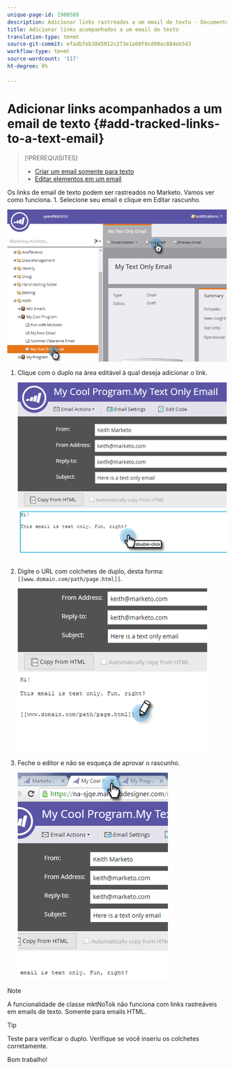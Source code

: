 ```yaml
---
unique-page-id: 1900589
description: Adicionar links rastreados a um email de texto - Documentos de marketing - Documentação do produto
title: Adicionar links acompanhados a um email de texto
translation-type: tm+mt
source-git-commit: efadb7eb3845012c273e1a60f9cd98ac884eb543
workflow-type: tm+mt
source-wordcount: '117'
ht-degree: 0%

---
```



# Adicionar links acompanhados a um email de texto {#add-tracked-links-to-a-text-email}

>[!PREREQUISITES]
>
>* [Criar um email somente para texto](/help/marketo/product-docs/email-marketing/general/creating-an-email/create-a-text-only-email.md)
>* [Editar elementos em um email](/help/marketo/product-docs/email-marketing/general/email-editor-2/edit-elements-in-an-email.md)


Os links de email de texto podem ser rastreados no Marketo. Vamos ver como funciona. 1. Selecione seu email e clique em Editar rascunho.

![](assets/one-9.png)

1. Clique com o duplo na área editável à qual deseja adicionar o link.

   ![](assets/two-8.png)

1. Digite o URL com colchetes de duplo, desta forma: `[[www.domain.com/path/page.html]]`.

   ![](assets/three-8.png)

1. Feche o editor e não se esqueça de aprovar o rascunho.

   ![](assets/four-6.png)

>[!NOTE]
>
>A funcionalidade de classe mktNoTok não funciona com links rastreáveis em emails de texto. Somente para emails HTML.

>[!TIP]
>
>Teste para verificar o duplo. Verifique se você inseriu os colchetes corretamente.

Bom trabalho!
